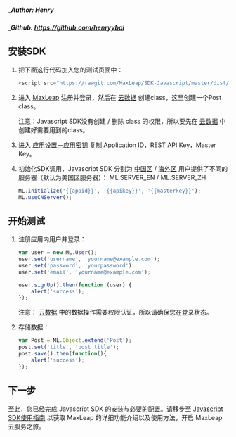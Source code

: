 ##### _Author: Henry
##### _Github: https://github.com/henryybai

## 安装SDK

1. 把下面这行代码加入您的测试页面中：

	```javascript
	<script src="https://rawgit.com/MaxLeap/SDK-Javascript/master/dist/ml.js"></script>
	```

2. 进入 [MaxLeap](https://maxleap.cn) 注册并登录，然后在 [云数据](https://maxleap.cn/clouddata) 创建class，这里创建一个Post class。
	
	注意：Javascript SDK没有创建 / 删除 class 的权限，所以要先在 [云数据](https://maxleap.cn/clouddata) 中创建好需要用到的class。
	   

3. 进入 [应用设置－应用密钥](https://maxleap.cn/settings#application) 复制 Application ID，REST API Key，Master Key。
 
4. 初始化SDK调用，Javascript SDK 分别为 [中国区](https://maxleap.cn) / [海外区](https://maxleap.com) 用户提供了不同的服务器（默认为美国区服务器）： ML.SERVER_EN / ML.SERVER_ZH

	```javascript
	ML.initialize('{{appid}}', '{{apikey}}', '{{masterkey}}');
	ML.useCNServer();
	```

## 开始测试

1. 注册应用内用户并登录：

	```javascript
	var user = new ML.User();
	user.set('username', 'yourname@example.com');
	user.set('password', 'yourpassword');
	user.set('email', 'yourname@example.com');
	
	user.signUp().then(function (user) {
		alert('success');
	});
	```
	注意：
	[云数据](https://maxleap.cn/clouddata) 中的数据操作需要权限认证，所以请确保您在登录状态。

2.  存储数据：

	```javascript
	var Post = ML.Object.extend('Post');
	post.set('title', 'post title');
	post.save().then(function(){
		alert('success');
	});
	```
	
## 下一步

至此，您已经完成 Javascript SDK 的安装与必要的配置。请移步至 [Javascript SDK使用指南](ML_DOCS_GUIDE_LINK_PLACEHOLDER_JAVASCRIPT) 以获取 MaxLeap 的详细功能介绍以及使用方法，开启 MaxLeap 云服务之旅。	
	